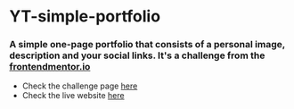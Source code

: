 # YT-simple-portfolio
### A simple one-page portfolio that consists of a personal image, description and your social links. It's a challenge from the [frontendmentor.io](https://www.frontendmentor.io/challenges)

- Check the challenge page [here](https://www.frontendmentor.io/challenges/coding-bootcamp-testimonials-slider-4FNyLA8JL)
- Check the live website [here](https://mariamgharib.netlify.app/)
